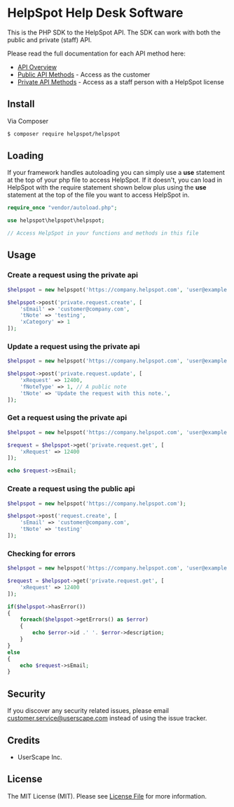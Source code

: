 # HelpSpot Help Desk Software

This is the PHP SDK to the HelpSpot API. The SDK can work with both the public and private (staff) API.

Please read the full documentation for each API method here:

* [API Overview](https://support.helpspot.com/index.php?pg=kb.page&id=161)
* [Public API Methods](https://support.helpspot.com/index.php?pg=kb.page&id=163) - Access as the customer
* [Private API Methods](https://support.helpspot.com/index.php?pg=kb.page&id=164) - Access as a staff person with a HelpSpot license

## Install

Via Composer

``` bash
$ composer require helpspot/helpspot
```

## Loading

If your framework handles autoloading you can simply use a **use** statement at the top of your php
file to access HelpSpot. If it doesn't, you can load in HelpSpot with the require statement shown below plus using the **use** statement at the top of the file you want to access HelpSpot in.

```php
require_once "vendor/autoload.php";

use helpspot\helpspot\helpspot;

// Access HelpSpot in your functions and methods in this file
```

## Usage

### Create a request using the private api

```php
$helpspot = new helpspot('https://company.helpspot.com', 'user@example.com', 'password');

$helpspot->post('private.request.create', [
    'sEmail' => 'customer@company.com',
    'tNote' => 'testing',
    'xCategory' => 1
]);
```

### Update a request using the private api

```php
$helpspot = new helpspot('https://company.helpspot.com', 'user@example.com', 'password');

$helpspot->post('private.request.update', [
    'xRequest' => 12400,
    'fNoteType' => 1, // A public note
    'tNote' => 'Update the request with this note.',
]);
```

### Get a request using the private api

```php
$helpspot = new helpspot('https://company.helpspot.com', 'user@example.com', 'password');

$request = $helpspot->get('private.request.get', [
    'xRequest' => 12400
]);

echo $request->sEmail;
```

### Create a request using the public api

```php
$helpspot = new helpspot('https://company.helpspot.com');

$helpspot->post('request.create', [
    'sEmail' => 'customer@company.com',
    'tNote' => 'testing'
]);
```

### Checking for errors

```php
$helpspot = new helpspot('https://company.helpspot.com', 'user@example.com', 'password');

$request = $helpspot->get('private.request.get', [
    'xRequest' => 12400
]);

if($helpspot->hasError())
{
    foreach($helpspot->getErrors() as $error)
    {
        echo $error->id .' '. $error->description;
    }
}
else
{
    echo $request->sEmail;
}
```

## Security

If you discover any security related issues, please email customer.service@userscape.com instead of using the issue tracker.

## Credits

- UserScape Inc.

## License

The MIT License (MIT). Please see [License File](LICENSE.md) for more information.
